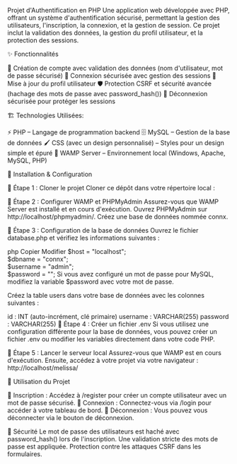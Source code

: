 Projet d'Authentification en PHP
Une application web développée avec PHP, offrant un système d'authentification sécurisé, permettant la gestion des utilisateurs, l'inscription, la connexion, et la gestion de session. Ce projet inclut la validation des données, la gestion du profil utilisateur, et la protection des sessions.

✨ Fonctionnalités

🔐 Création de compte avec validation des données (nom d'utilisateur, mot de passe sécurisé)
🔑 Connexion sécurisée avec gestion des sessions
👤 Mise à jour du profil utilisateur
🛡️ Protection CSRF et sécurité avancée (hachage des mots de passe avec password_hash())
🚪 Déconnexion sécurisée pour protéger les sessions

🏗️ Technologies Utilisées:

⚡ PHP – Langage de programmation backend
🗄️ MySQL – Gestion de la base de données
🖌️ CSS (avec un design personnalisé) – Styles pour un design simple et épuré
🚀 WAMP Server – Environnement local (Windows, Apache, MySQL, PHP)

🚀 Installation & Configuration

🔻 Étape 1 : Cloner le projet
Cloner ce dépôt dans votre répertoire local :

🔻 Étape 2 : Configurer WAMP et PHPMyAdmin
Assurez-vous que WAMP Server est installé et en cours d'exécution.
Ouvrez PHPMyAdmin sur http://localhost/phpmyadmin/.
Créez une base de données nommée connx.

🔻 Étape 3 : Configuration de la base de données
Ouvrez le fichier database.php et vérifiez les informations suivantes :

php
Copier
Modifier
$host = "localhost";  
$dbname = "connx";  
$username = "admin";  
$password = "";
Si vous avez configuré un mot de passe pour MySQL, modifiez la variable $password avec votre mot de passe.

Créez la table users dans votre base de données avec les colonnes suivantes :

id : INT (auto-incrément, clé primaire)
username : VARCHAR(255)
password : VARCHAR(255)
🔻 Étape 4 : Créer un fichier .env
Si vous utilisez une configuration différente pour la base de données, vous pouvez créer un fichier .env ou modifier les variables directement dans votre code PHP.

🔻 Étape 5 : Lancer le serveur local
Assurez-vous que WAMP est en cours d'exécution. Ensuite, accédez à votre projet via votre navigateur :
http://localhost/melissa/

🎯 Utilisation du Projet

📝 Inscription : Accédez à /register pour créer un compte utilisateur avec un mot de passe sécurisé.
🔑 Connexion : Connectez-vous via /login pour accéder à votre tableau de bord.
🚪 Déconnexion : Vous pouvez vous déconnecter via le bouton de déconnexion.

🚨 Sécurité
Le mot de passe des utilisateurs est haché avec password_hash() lors de l'inscription.
Une validation stricte des mots de passe est appliquée.
Protection contre les attaques CSRF dans les formulaires.

